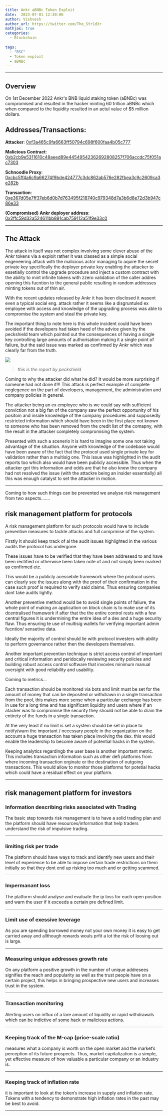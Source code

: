 ```yaml
---
title: Ankr aBNBc Token Exploit
date:  2023-07-01 12:30:06
author: Vishvesh
author_url: https://twitter.com/The_Str1d3r
mathjax: true
categories:
  - Blockchain
 
tags:
  - "BSC"
  - Token exploit
  - aBNBc 
---
```

<html>
  <head>
    <script type="text/javascript" async
  src="https://cdnjs.cloudflare.com/ajax/libs/mathjax/2.7.7/MathJax.js?config=TeX-MML-AM_CHTML">
    </script>


<script type="text/javascript" src="https://cdnjs.cloudflare.com/ajax/libs/mathjax/2.7.1/MathJax.js?config=TeX-AMS_HTML">
  MathJax.Hub.Config({
    "HTML-CSS": {
      availableFonts: ["TeX"],
    },
    tex2jax: {
      inlineMath: [['$','$'],["\\(","\\)"]]},
      displayMath: [ ['$$','$$'], ['\[','\]'] ],
    TeX: {
      extensions: ["AMSmath.js", "AMSsymbols.js", "color.js"],
      equationNumbers: {
        autoNumber: "AMS"
      }
    },
    showProcessingMessages: false,
    messageStyle: "none",
    imageFont: null,
    "AssistiveMML": { disabled: true }
  });
</script>
</head>
</html>

------

## Overview

On 1st December 2022 Ankr's BNB liquid staking token (aBNBc) was compromised and resulted in the hacker minting 60 trillion aBNBc which when compared to the liquidity resulted in an actul value of $5 million dollars.

## Addresses/Transactions:

**Attacker**: [0xf3a465c9fa6663ff50794c698f600faa4b05c777](https://bscscan.com/address/0xf3a465c9fa6663ff50794c698f600faa4b05c777)

**Malicious Contract**: [0xb2cb9e5311610c48aeed89e44549542362692808257f706accdc75f051ac7303](https://bscscan.com/tx/0xb2cb9e5311610c48aeed89e44549542362692808257f706accdc75f051ac7303)

**Schnoodle Proxy**: [0xcbc5ff4a6c9a66274f9bde424777c3dc862ab576e282fbea3c9c2609ca3e282b](https://bscscan.com/tx/0xcbc5ff4a6c9a66274f9bde424777c3dc862ab576e282fbea3c9c2609ca3e282b)

**Transaction**: [0xe367d05e7ff37eb6d0b7d763495f218740c979348d7a3b6d8e72d3b947c86e33](https://bscscan.com/tx/0xe367d05e7ff37eb6d0b7d763495f218740c979348d7a3b6d8e72d3b947c86e33)

**(Compromised) Ankr deployer address**: [0x2ffc59d32a524611bb891cab759112a51f9e33c0](https://bscscan.com/address/0x2ffc59d32a524611bb891cab759112a51f9e33c0)

---
## The Attack

The attack in itself was not complex involving some clever abuse of the Ankr tokens via a exploit rather it was classed as a simple social engeneering attack with the malicious actor managing to aquire the secret private key specifically the deployer private key enabling the attacker to essetially control the upgrade procedure and inject a custom contract with the ability to mint infinite tokens with zzero validation of the caller addres opening this fucntion to the general public resulting in random addresses minting tokens out of thin air.

With the recent updates released by Ankr it has been disclosed it wasent even a typical social eng. attack rather it seems like a disgruntuled ex employee with access and knowledge of the upgrading process was able to compromise the system and steal the private key.

The important thing to note here is this whole incident could have been avoided if the developers had taken heed of the advice given by the peckshield team which pointed out the consequences of having a single key controlling large amounts of authorisation making it a single point of faliure, but the said issue was marked as confirmed by Ankr which was clearly far from the truth.


![](https://i.imgur.com/hmFAQdw.png)

> *this is the report by peckshield*



Coming to why the attacker did what he did? It would be more surprising if someone had not done it!!! This attack is perfect example of complete neglegence on the part of developers, management, the administration and company policies in general.

The attacker being an ex employee who is we could say with sufficient conviction not a big fan of the company saw the perfect opportunity of his positoin and inside knowledge of the company procedures and supposedly restricted information which should have been in the first place not known to someone who has been removed from the credit list of the comapny, with the result in the attacker completely compromising the system.

Presented with such a scenerio it is hard to imagine some one not taking advantage of the situation. Anyone with knowledge of the codebase would have been aware of the fact that the protocol used single private key for validation rather than a multisig one. This issue was highlighted in the audit reports too which also would have been publicly accessible. Thus when the attacker got this information and odds are that he also knew the company had not resolved the issue (with the attackre being an insider essentially) all this was enough catalyst to set the attacker in motion.


---


Coming to how such things can be prevented we analyse risk management from two aspects.......



## risk management platform for protocols

A risk management platform for such protocols would have to include preventive measures to tackle attacks and full comprmise of the system.

Firstly It should keep track of al the audit issues highlighted in the various audits the protocol has undergone.

These issues have to be verified that they have been addresesd to and have been rectified or otherwise been taken note of and not simply been marked as confirmed etc.

This would be a publicly acessebile framework where the protocol users can clearly see the issues along with the proof of their confirmation in the case such proof is required to verify said claims. Thus ensuring companies dont take audits lightly.

Another preventive method would be to avoid single points of faliure, the whole point of making an application on block chain is to make use of its dcentralised framework if after that the the entire control rests with a few central figures it is undermining the entire idea of a dex and a huge security flaw. Thus ensuring te use of multisig wallets for verifying important admin fucntion/ sensetive data.

Ideally the majority of control should lie with protocol investers with ability to perform governance rather then the developers themselves.

Another important prevention technique is strict access control of important and critical information and peridocally reviewing security policies and building robust access control software that invovles minimum manual oversight with good reliability and usability.

Coming to metrics...

Each transaction should be monitored via bots and limit must be set for the amount of money that can be deposited or withdrawn in a single transaction from the pool, this makes more sense when a particular exchange has been in use for a long time and has significant liquidity and users where if an atacker was to compromise the security they should not be able to drain the entirety of the funds in a single transaction.

At the very least if no limit is set a system should be set in place to notify/warn the important / necessary people in the organization on the account a huge transaction has taken place involving the dex. this would enable the leadership to become aware of potential hacks in the system. 

Keeping analytics regardingb the user base is another important metric. This includes transaction information such as other defi platforms from where incoming transaction orginate or the destination of outgoing transactions. This would allow to monitor those platforms for potetial hacks which could have a residual effect on your platform.


---

## risk management platform for investors

### Information describing risks associated with Trading 

The basic step towards risk management is to have a solid trading plan and the platform should have resources/information that help traders understand the risk of impulsive trading.

---
### limiting risk per trade

The platform should have ways to track and identify new users and their level of experience to be able to impose certain trade restrictions on them initially so that they dont end up risking too much and or getting scammed.

---
### Impermanant loss

The platform should analyse and evaluate the ip loss for each open position and warn the user if it exceeds a certain pre defined limit.

---
### Limit use of exessive leverage

As you are spending borrowed money not your own money it is easy to get carried away and allthough rewards wouls  prfit a lot the risk of loosing out is large.

---
### Measuring unique addresses growth rate

On any platform a positive growth in the number of unique addresees signifies the reach and popularity as well as the trust people have on a certain project, this helps in bringing prospective new users and increases trust in the system.

---
### Transaction monitoring

Alerting users on influx of a lare amount of liquidity or rapid withdrawals which can be indictive of some hack or malicious actions.

---
### Keeping track of the M-cap (price-scale ratio)

measures what a company is worth on the open market and the market’s perception of its future prospects. Thus, market capitalization is a simple, yet effective measure of how valuable a particular company or an industry is.

---
### Keeping track of inflation rate

 it is important to look at the token’s increase in supply and inflation rate. Tokens with a tendency to demonstrate high inflation rates in the past may be best to avoid.
 
 ------
 
 

